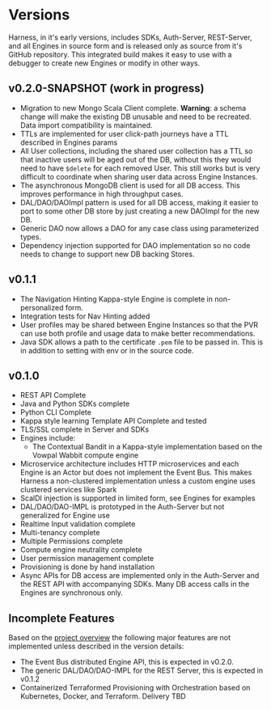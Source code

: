 # Versions

Harness, in it's early versions, includes SDKs, Auth-Server, REST-Server, and all Engines in source form and is released only as source from it's GitHub repository. This integrated build makes it easy to use with a debugger to create new Engines or modify in other ways.

## v0.2.0-SNAPSHOT (work in progress)

 - Migration to new Mongo Scala Client complete. **Warning**: a schema change will make the existing DB unusable and need to be recreated. Data import compatibility is maintained.
 - TTLs are implemented for user click-path journeys have a TTL described in Engines params
 - All User collections, including the shared user collection has a TTL so that inactive users will be aged out of the DB, without this they would need to have `$delete` for each removed User. This still works but is very difficult to coordinate when sharing user data across Engine Instances.
 - The asynchronous MongoDB client is used for all DB access. This improves performance in high throughput cases.
 - DAL/DAO/DAOImpl pattern is used for all DB access, making it easier to port to some other DB store by just creating a new DAOImpl for the new DB.
 - Generic DAO now allows a DAO for any case class using parameterized types.
 - Dependency injection supported for DAO implementation so no code needs to change to support new DB backing Stores.

## v0.1.1

 - The Navigation Hinting Kappa-style Engine is complete in non-personalized form.
 - Integration tests for Nav Hinting added
 - User profiles may be shared between Engine Instances so that the PVR can use both profile and usage data to make better recommendations.
 - Java SDK allows a path to the certificate `.pem` file to be passed in. This is in addition to setting with env or in the source code.

## v0.1.0

 - REST API Complete
 - Java and Python SDKs complete
 - Python CLI Complete
 - Kappa style learning Template API Complete and tested
 - TLS/SSL complete in Server and SDKs
 - Engines include:
    - The Contextual Bandit in a Kappa-style implementation based on the Vowpal Wabbit compute engine
 - Microservice architecture includes HTTP microservices and each Engine is an Actor but does not implement the Event Bus. This makes Harness a non-clustered implementation unless a custom engine uses clustered services like Spark
 - ScalDI injection is supported in limited form, see Engines for examples
 - DAL/DAO/DAO-IMPL is prototyped in the Auth-Server but not generalized for Engine use
 - Realtime Input validation complete
 - Multi-tenancy complete
 - Multiple Permissions complete
 - Compute engine neutrality complete
 - User permission management complete
 - Provisioning is done by hand installation
 - Async APIs for DB access are implemented only in the Auth-Server and the REST API with accompanying SDKs. Many DB access calls in the Engines are synchronous only. 

## Incomplete Features

Based on the [project overview](README.md) the following major features are not implemented unless described in the version details:

 - The Event Bus distributed Engine API, this is expected in v0.2.0.
 - The generic DAL/DAO/DAO-IMPL for the REST Server, this is expected in v0.1.2
 - Containerized Terraformed Provisioning with Orchestration based on Kubernetes, Docker, and Terraform. Delivery TBD